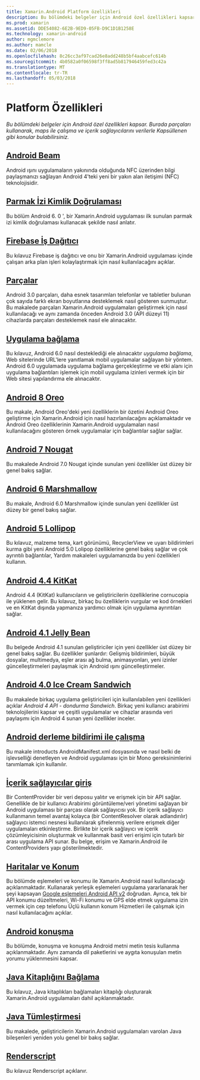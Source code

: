 ```yaml
---
title: Xamarin.Android Platform özellikleri
description: Bu bölümdeki belgeler için Android özel özellikleri kapsar. Burada parçaları kullanarak, maps ile çalışma ve içerik sağlayıcılarını verilerle Kapsüllenen gibi konular bulabilirsiniz.
ms.prod: xamarin
ms.assetid: DDE54082-6E2B-9ED9-05FB-D9C1D1B1258E
ms.technology: xamarin-android
author: mgmclemore
ms.author: mamcle
ms.date: 02/06/2018
ms.openlocfilehash: 8c26cc3af97cad26e8add248b5bf4aabcefc614b
ms.sourcegitcommit: 4b0582a0f06598f3ff8ad5b817946459fed3c42a
ms.translationtype: MT
ms.contentlocale: tr-TR
ms.lasthandoff: 05/03/2018
---
```

# <a name="platform-features"></a>Platform Özellikleri

_Bu bölümdeki belgeler için Android özel özellikleri kapsar. Burada parçaları kullanarak, maps ile çalışma ve içerik sağlayıcılarını verilerle Kapsüllenen gibi konular bulabilirsiniz._

## <a name="android-beamandroidplatformandroid-beammd"></a>[Android Beam](~/android/platform/android-beam.md)

Android ışını uygulamaların yakınında olduğunda NFC üzerinden bilgi paylaşmanızı sağlayan Android 4'teki yeni bir yakın alan iletişimi (NFC) teknolojisidir.

## <a name="fingerprint-authenticationandroidplatformfingerprint-authenticationindexmd"></a>[Parmak İzi Kimlik Doğrulaması](~/android/platform/fingerprint-authentication/index.md)

Bu bölüm Android 6. 0 ', bir Xamarin.Android uygulaması ilk sunulan parmak izi kimlik doğrulaması kullanacak şekilde nasıl anlatır.


## <a name="firebase-job-dispatcherandroidplatformfirebase-job-dispatchermd"></a>[Firebase İş Dağıtıcı](~/android/platform/firebase-job-dispatcher.md)

Bu kılavuz Firebase iş dağıtıcı ve onu bir Xamarin.Android uygulaması içinde çalışan arka plan işleri kolaylaştırmak için nasıl kullanılacağını açıklar.



##  <a name="fragmentsandroidplatformfragmentsindexmd"></a>[Parçalar](~/android/platform/fragments/index.md)

Android 3.0 parçaları, daha esnek tasarımları telefonlar ve tabletler bulunan çok sayıda farklı ekran boyutlarına desteklemek nasıl gösteren sunmuştur. Bu makalede parçaları Xamarin.Android uygulamaları geliştirmek için nasıl kullanılacağı ve aynı zamanda önceden Android 3.0 (API düzeyi 11) cihazlarda parçaları desteklemek nasıl ele alınacaktır. 



## <a name="app-linkingandroidplatformapp-linkingmd"></a>[Uygulama bağlama](~/android/platform/app-linking.md)

Bu kılavuz, Android 6.0 nasıl desteklediği ele alınacaktır _uygulama bağlama_, Web sitelerinde URL'lere yanıtlamak mobil uygulamalar sağlayan bir yöntem. Android 6.0 uygulamada uygulama bağlama gerçekleştirme ve etki alanı için uygulama bağlantıları işlemek için mobil uygulama izinleri vermek için bir Web sitesi yapılandırma ele alınacaktır.



##  <a name="android-8-oreoandroidplatformoreomd"></a>[Android 8 Oreo](~/android/platform/oreo.md)

Bu makale, Android Oreo'deki yeni özelliklerin bir özetini Android Oreo geliştirme için Xamarin.Android için nasıl hazırlanılacağını açıklamaktadır ve Android Oreo özelliklerinin Xamarin.Android uygulamaları nasıl kullanılacağını gösteren örnek uygulamalar için bağlantılar sağlar sağlar.



##  <a name="android-7-nougatandroidplatformnougatmd"></a>[Android 7 Nougat](~/android/platform/nougat.md)

Bu makalede Android 7.0 Nougat içinde sunulan yeni özellikler üst düzey bir genel bakış sağlar.




##  <a name="android-6-marshmallowandroidplatformmarshmallowmd"></a>[Android 6 Marshmallow](~/android/platform/marshmallow.md)

Bu makale, Android 6.0 Marshmallow içinde sunulan yeni özellikler üst düzey bir genel bakış sağlar.




##  <a name="android-5-lollipopandroidplatformlollipopmd"></a>[Android 5 Lollipop](~/android/platform/lollipop.md)

Bu kılavuz, malzeme tema, kart görünümü, RecyclerView ve uyarı bildirimleri kurma gibi yeni Android 5.0 Lolipop özelliklerine genel bakış sağlar ve çok ayrıntılı bağlantılar, Yardım makaleleri uygulamanızda bu yeni özellikleri kullanın. 



##  <a name="android-44-kitkatandroidplatformkitkatmd"></a>[Android 4.4 KitKat](~/android/platform/kitkat.md)

Android 4.4 (KitKat) kullanıcıların ve geliştiricilerin özelliklerine cornucopia ile yüklenen gelir. Bu kılavuz, birkaç bu özelliklerin vurgular ve kod örnekleri ve en KitKat dışında yapmanıza yardımcı olmak için uygulama ayrıntıları sağlar. 




##  <a name="android-41-jelly-beanandroidplatformjelly-beanmd"></a>[Android 4.1 Jelly Bean](~/android/platform/jelly-bean.md)

Bu belgede Android 4.1 sunulan geliştiriciler için yeni özellikler üst düzey bir genel bakış sağlar. Bu özellikler şunlardır: Gelişmiş bildirimleri, büyük dosyalar, multimedya, eşler arası ağ bulma, animasyonları, yeni izinler güncelleştirmeleri paylaşmak için Android ışını güncelleştirmeler. 



##  <a name="android-40-ice-cream-sandwichandroidplatformice-cream-sandwichmd"></a>[Android 4.0 Ice Cream Sandwich](~/android/platform/ice-cream-sandwich.md)

Bu makalede birkaç uygulama geliştiricileri için kullanılabilen yeni özellikleri açıklar *Android 4 API - dondurma Sandwich*. Birkaç yeni kullanıcı arabirimi teknolojilerini kapsar ve çeşitli uygulamalar ve cihazlar arasında veri paylaşımı için Android 4 sunan yeni özellikler inceler. 


##  <a name="working-with-the-android-manifestandroid-manifestmd"></a>[Android derleme bildirimi ile çalışma](android-manifest.md)

Bu makale introducts AndroidManifest.xml dosyasında ve nasıl belki de işlevselliği denetleyen ve Android uygulaması için bir Mono gereksinimlerini tanımlamak için kullanılır.


##  <a name="introduction-to-content-providersandroidplatformcontent-providersindexmd"></a>[İçerik sağlayıcılar giriş](~/android/platform/content-providers/index.md)

Bir ContentProvider bir veri deposu yalıtır ve erişmek için bir API sağlar. Genellikle de bir kullanıcı Arabirimi görüntüleme/veri yönetimi sağlayan bir Android uygulaması bir parçası olarak sağlayıcısı yok. Bir içerik sağlayıcı kullanmanın temel avantaj kolayca (bir ContentResolver olarak adlandırılır) sağlayıcı istemci nesnesi kullanılarak şifrelenmiş verilere erişmek diğer uygulamaları etkinleştirme. Birlikte bir içerik sağlayıcı ve içerik çözümleyicisinin oluşturmak ve kullanmak basit veri erişimi için tutarlı bir arası uygulama API sunar. Bu belge, erişim ve Xamarin.Android ile ContentProviders yapı gösterilmektedir. 



##  <a name="maps-and-locationandroidplatformmaps-and-locationindexmd"></a>[Haritalar ve Konum](~/android/platform/maps-and-location/index.md)

Bu bölümde eşlemeleri ve konumu ile Xamarin.Android nasıl kullanılacağı açıklanmaktadır. Kullanarak yerleşik eşlemeleri uygulama yararlanarak her şeyi kapsayan [Google eşlemeleri Android API v2](https://developers.google.com/maps/documentation/android/) doğrudan. Ayrıca, tek bir API konumu düzeltmeleri, Wi-Fi konumu ve GPS elde etmek uygulama izin vermek için cep telefonu Üçlü kullanın konum Hizmetleri ile çalışmak için nasıl kullanılacağını açıklar. 



## <a name="android-speechandroidplatformspeechmd"></a>[Android konuşma](~/android/platform/speech.md)

Bu bölümde, konuşma ve konuşma Android metni metin tesis kullanma açıklanmaktadır. Aynı zamanda dil paketlerini ve aygıta konuşulan metin yorumu yüklenmesini kapsar. 


##  <a name="binding-a-java-librarybinding-java-libraryindexmd"></a>[Java Kitaplığını Bağlama](binding-java-library/index.md)

Bu kılavuz, Java kitaplıkları bağlamaları kitaplığı oluşturarak Xamarin.Android uygulamaları dahil açıklanmaktadır.

##  <a name="java-integrationjava-integrationindexmd"></a>[Java Tümleştirmesi](java-integration/index.md)

Bu makalede, geliştiricilerin Xamarin.Android uygulamaları varolan Java bileşenleri yeniden yolu genel bir bakış sağlar.

##  <a name="renderscriptrenderscriptmd"></a>[Renderscript](renderscript.md)

Bu kılavuz Renderscript açıklanır.